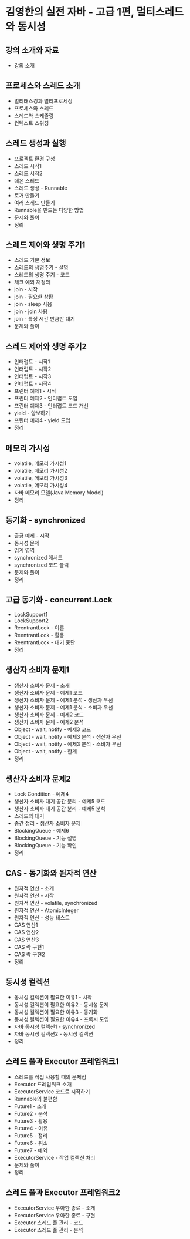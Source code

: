 # 김영한의 실전 자바 - 고급 1편, 멀티스레드와 동시성

## 강의 소개와 자료

- 강의 소개

## 프로세스와 스레드 소개

- 멀티태스킹과 멀티프로세싱
- 프로세스와 스레드
- 스레드와 스케줄링
- 컨텍스트 스위칭

## 스레드 생성과 실행

- 프로젝트 환경 구성
- 스레드 시작1
- 스레드 시작2
- 데몬 스레드
- 스레드 생성 - Runnable
- 로거 만들기
- 여러 스레드 만들기
- Runnable을 만드는 다양한 방법
- 문제와 풀이
- 정리

## 스레드 제어와 생명 주기1

- 스레드 기본 정보
- 스레드의 생명주기 - 설명
- 스레드의 생명 주기 - 코드
- 체크 예외 재정의
- join - 시작
- join - 필요한 상황
- join - sleep 사용
- join - join 사용
- join - 특정 시간 만큼만 대기
- 문제와 풀이

## 스레드 제어와 생명 주기2

- 인터럽트 - 시작1
- 인터럽트 - 시작2
- 인터럽트 - 시작3
- 인터럽트 - 시작4
- 프린터 예제1 - 시작
- 프린터 예제2 - 인터럽트 도입
- 프린터 예제3 - 인터럽트 코드 개선
- yield - 양보하기
- 프린터 예제4 - yield 도입
- 정리

## 메모리 가시성

- volatile, 메모리 가시성1
- volatile, 메모리 가시성2
- volatile, 메모리 가시성3
- volatile, 메모리 가시성4
- 자바 메모리 모델(Java Memory Model)
- 정리

## 동기화 - synchronized

- 출금 예제 - 시작
- 동시성 문제
- 임계 영역
- synchronized 메서드
- synchronized 코드 블럭
- 문제와 풀이
- 정리

## 고급 동기화 - concurrent.Lock

- LockSupport1
- LockSupport2
- ReentrantLock - 이론
- ReentrantLock - 활용
- ReentrantLock - 대기 중단
- 정리

## 생산자 소비자 문제1

- 생산자 소비자 문제 - 소개
- 생산자 소비자 문제 - 예제1 코드
- 생산자 소비자 문제 - 예제1 분석 - 생산자 우선
- 생산자 소비자 문제 - 예제1 분석 - 소비자 우선
- 생산자 소비자 문제 - 예제2 코드
- 생산자 소비자 문제 - 예제2 분석
- Object - wait, notify - 예제3 코드
- Object - wait, notify - 예제3 분석 - 생산자 우선
- Object - wait, notify - 예제3 분석 - 소비자 우선
- Object - wait, notify - 한계
- 정리

## 생산자 소비자 문제2

- Lock Condition - 예제4
- 생산자 소비자 대기 공간 분리 - 예제5 코드
- 생산자 소비자 대기 공간 분리 - 예제5 분석
- 스레드의 대기
- 중간 정리 - 생산자 소비자 문제
- BlockingQueue - 예제6
- BlockingQueue - 기능 설명
- BlockingQueue - 기능 확인
- 정리

## CAS - 동기화와 원자적 연산

- 원자적 연산 - 소개
- 원자적 연산 - 시작
- 원자적 연산 - volatile, synchronized
- 원자적 연산 - AtomicInteger
- 원자적 연산 - 성능 테스트
- CAS 연산1
- CAS 연산2
- CAS 연산3
- CAS 락 구현1
- CAS 락 구현2
- 정리

## 동시성 컬렉션

- 동시성 컬렉션이 필요한 이유1 - 시작
- 동시성 컬렉션이 필요한 이유2 - 동시성 문제
- 동시성 컬렉션이 필요한 이유3 - 동기화
- 동시성 컬렉션이 필요한 이유4 - 프록시 도입
- 자바 동시성 컬렉션1 - synchronized
- 자바 동시성 컬렉션2 - 동시성 컬렉션
- 정리

## 스레드 풀과 Executor 프레임워크1

- 스레드를 직접 사용할 때의 문제점
- Executor 프레임워크 소개
- ExecutorService 코드로 시작하기
- Runnable의 불편함
- Future1 - 소개
- Future2 - 분석
- Future3 - 활용
- Future4 - 이유
- Future5 - 정리
- Future6 - 취소
- Future7 - 예외
- ExecutorService - 작업 컬렉션 처리
- 문제와 풀이
- 정리

## 스레드 풀과 Executor 프레임워크2

- ExecutorService 우아한 종료 - 소개
- ExecutorService 우아한 종료 - 구현
- Executor 스레드 풀 관리 - 코드
- Executor 스레드 풀 관리 - 분석